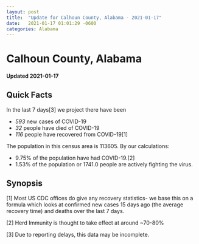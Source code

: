 ```yaml
---
layout: post
title:  "Update for Calhoun County, Alabama - 2021-01-17"
date:   2021-01-17 01:01:29 -0600
categories: Alabama
---
```


# Calhoun County, Alabama
#### Updated 2021-01-17

## Quick Facts

In the last 7 days[3] we project there have been
- *593* new cases of COVID-19
- *32* people have died of COVID-19
- *116* people have recovered from COVID-19[1]

The population in this census area is 113605. By our calculations:
- 9.75% of the population have had COVID-19.[2]
- 1.53% of the population or 1741.0 people are actively fighting the virus.

## Synopsis




[1] Most US CDC offices do give any recovery statistics- we base this on a formula which looks at confirmed new cases
15 days ago (the average recovery time) and deaths over the last 7 days.

[2] Herd Immunity is thought to take effect at around ~70-80%

[3] Due to reporting delays, this data may be incomplete.
 
    